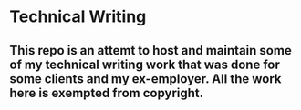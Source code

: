 # Technical Writing
## This repo is an attemt to host and maintain some of my technical writing work that was done for some clients and my ex-employer. All the work here is exempted from copyright.
